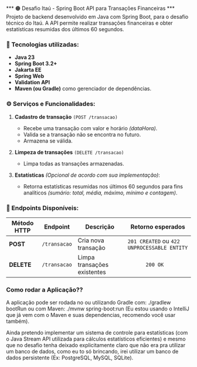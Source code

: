 *** 🟠 Desafio Itaú - Spring Boot API para Transações Financeiras ***
Projeto de backend desenvolvido em Java com Spring Boot, para o desafio técnico do Itaú. A API permite realizar transações financeiras e obter estatísticas resumidas dos últimos 60 segundos.
### 🚀 Tecnologias utilizadas:
- **Java 23**
- **Spring Boot 3.2+**
- **Jakarta EE**
- **Spring Web**
- **Validation API**
- **Maven (ou Gradle)** como gerenciador de dependências.


### ⚙️ Serviços e Funcionalidades:
1. **Cadastro de transação** `(POST /transacao)`
    - Recebe uma transação com valor e horário _(dataHora)_.
    - Valida se a transação não se encontra no futuro.
    - Armazena se válida.

2. **Limpeza de transações** `(DELETE /transacao)`
    - Limpa todas as transações armazenadas.

3. **Estatísticas** _(Opcional de acordo com sua implementação)_:
    - Retorna estatísticas resumidas nos últimos 60 segundos para fins analíticos _(sumário: total, média, máximo, mínimo e contagem)_.


### 🚧 Endpoints Disponíveis:

| Método HTTP |     Endpoint |           Descrição         |              Retorno esperados                  |
|     ---     |       ---    |                ---          |                         ---                     |
|  **POST**   | `/transacao` | Cria nova transação         | `201 CREATED` ou `422 UNPROCESSABLE ENTITY`     |
| **DELETE**  | `/transacao` | Limpa transações existentes | `      200 OK`                                  |




### Como rodar a Aplicação??

A aplicação pode ser rodada no ou utilizando Gradle com: ./gradlew bootRun ou com Maven: ./mvnw spring-boot:run (Eu estou usando o IntelliJ que já vem com o Maven e suas dependencias, recomendo você usar também).




Ainda pretendo implementar um sistema de controle para estatísticas (com o Java Stream API utilizada para cálculos estatísticos eficientes) e mesmo que no desafio tenha deixado explicitamente claro que não era pra utilizar um banco de dados, como eu to só brincando, irei utilizar um banco de dados persistente (Ex: PostgreSQL, MySQL, SQLite).


